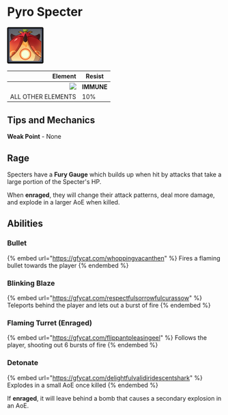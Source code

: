 # Pyro Specter

![](../../.gitbook/assets/Specter=Pyro.png)

|                                    Element | Resist     |
| -----------------------------------------: | ---------- |
| ![](../../.gitbook/assets/pyro\_small.png) | **IMMUNE** |
|                         ALL OTHER ELEMENTS | 10%        |

## Tips and Mechanics <a href="#tips-and-mechanics" id="tips-and-mechanics"></a>

**Weak Point** - None

## Rage <a href="#rage" id="rage"></a>

Specters have a **Fury Gauge** which builds up when hit by attacks that take a large portion of the Specter's HP.

When **enraged**, they will change their attack patterns, deal more damage, and explode in a larger AoE when killed.

## Abilities <a href="#abilities" id="abilities"></a>

### Bullet

{% embed url="https://gfycat.com/whoppingvacanthen" %}
Fires a flaming bullet towards the player
{% endembed %}

### Blinking Blaze <a href="#homing-missile" id="homing-missile"></a>

{% embed url="https://gfycat.com/respectfulsorrowfulcurassow" %}
Teleports behind the player and lets out a burst of fire
{% endembed %}

### Flaming Turret (Enraged)

{% embed url="https://gfycat.com/flippantpleasingeel" %}
Follows the player, shooting out 6 bursts of fire
{% endembed %}

### Detonate

{% embed url="https://gfycat.com/delightfulvalidiridescentshark" %}
Explodes in a small AoE once killed
{% endembed %}

If **enraged**, it will leave behind a bomb that causes a secondary explosion in an AoE.
